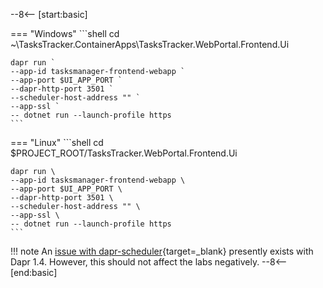 <!-- Basic snippet -->
--8<-- [start:basic]

=== "Windows"
    ```shell
    cd ~\TasksTracker.ContainerApps\TasksTracker.WebPortal.Frontend.Ui

    dapr run `
    --app-id tasksmanager-frontend-webapp `
    --app-port $UI_APP_PORT `
    --dapr-http-port 3501 `
    --scheduler-host-address "" `
    --app-ssl `
    -- dotnet run --launch-profile https
    ```
=== "Linux"
    ```shell
    cd $PROJECT_ROOT/TasksTracker.WebPortal.Frontend.Ui

    dapr run \
    --app-id tasksmanager-frontend-webapp \
    --app-port $UI_APP_PORT \
    --dapr-http-port 3501 \
    --scheduler-host-address "" \
    --app-ssl \
    -- dotnet run --launch-profile https
    ```

!!! note
    An [issue with dapr-scheduler](https://github.com/Azure/aca-dotnet-workshop/issues/168){target=_blank} presently exists with Dapr 1.4. However, this should not affect the labs negatively.
--8<-- [end:basic]
